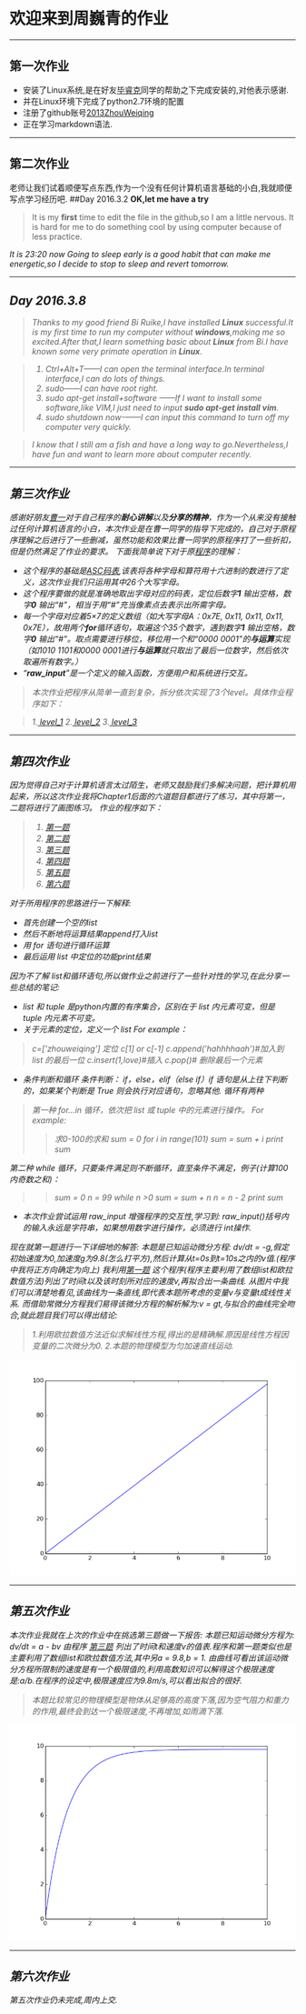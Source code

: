 


**欢迎来到周巍青的作业**
=

----------
第一次作业
-
 - 安装了Linux系统,是在好友[毕睿克](https://github.com/aragornranger/computationalphysics_N2013301020051)同学的帮助之下完成安装的,对他表示感谢.
 - 并在Linux环境下完成了python2.7环境的配置
 - 注册了github账号[2013ZhouWeiqing](https://github.com/2013ZhouWeiqing/computationalphysics_N2013301020044)
 - 正在学习markdown语法.

----------
第二次作业
-
老师让我们试着顺便写点东西,作为一个没有任何计算机语言基础的小白,我就顺便写点学习经历吧.
##Day 2016.3.2
**OK,let me have a try**
>It is my **first** time to edit the file in the github,so I am a little nervous.
It is hard for me to do something cool by using computer because of less practice.
 <i class="icon-clock">
It is 23:20 now
Going to sleep early is a good habit that can make me energetic,so I decide to stop to sleep and revert tomorrow.


----------


## Day 2016.3.8
>Thanks to my good friend Bi Ruike,I have installed **Linux** successful.It is my first time to run my computer without **windows**,making me so excited.After that,I learn something basic about **Linux** from Bi.I have known some very primate operation in **Linux**.

 >1. *Ctrl+Alt+T*——I can open the terminal interface.In terminal interface,I can do lots of things.
> 2. *sudo*——I can have root right.
 >3. *sudo apt-get install+software* ——If I want to install some software,like VIM,I just need to input **sudo apt-get install vim**.
 >4. *sudo shutdown now*-——I can input this command to turn off my computer very quickly.
  
  > I know that I still am a fish and have a long way to go.Nevertheless,I 
have fun and want to learn more about computer recently. 

----------
第三次作业
-
感谢好朋友[曹一](https://github.com/breakingDboy/computational_physics_2013301020120)对于自己程序的**耐心讲解**以及**分享的精神**，作为一个从来没有接触过任何计算机语言的小白，本次作业是在曹一同学的指导下完成的，自己对于原程序理解之后进行了一些删减，虽然功能和效果比曹一同学的原程序打了一些折扣，但是仍然满足了作业的要求。
下面我简单说下对于原[程序](https://github.com/2013ZhouWeiqing/computationalphysics_N2013301020044/blob/master/homework2_level_1.py)的理解：

 - 这个程序的基础是[ASC码表](http://baike.baidu.com/link?url=8hO0SV49PPsV326d1cRd8bReE13rGwrBZj_yMTFOG-YQWYYd4gTxEC8jRNwnMOYZyhobq13MYqCXQXZ4KDoeU_),该表将各种字母和算符用十六进制的数进行了定义，这次作业我们只运用其中26个大写字母。
 - 这个程序要做的就是准确地取出字母对应的码表，定位后数字**1**
 输出空格，数字**0** 输出“#”，相当于用“#”充当像素点去表示出所需字母。
 - 每一个字母对应着5×7的定义数组（如大写字母A：0x7E, 0x11, 0x11, 0x11, 0x7E），故用两个**for**循环语句，取遍这个35个数字，遇到数字**1** 输出空格，数字**0** 输出“#”。取点需要进行移位，移位用一个和“0000 0001”的**与运算**实现（如1010 1101和0000 0001进行**与运算**就只取出了最后一位数字，然后依次取遍所有数字。）
 - “**raw_input**”是一个定义的输入函数，方便用户和系统进行交互。

>本次作业把程序从简单一直到复杂，拆分依次实现了3个level。具体作业程序如下：

 >1.[  level_1](https://github.com/2013ZhouWeiqing/computationalphysics_N2013301020044/blob/master/homework2_level_1.py)
 >2.[   level_2](https://github.com/2013ZhouWeiqing/computationalphysics_N2013301020044/blob/master/homework2_level_2.py)
>3.[  level_3](https://github.com/2013ZhouWeiqing/computationalphysics_N2013301020044/blob/master/homework2_level_3.py)
 
----------
第四次作业
-
因为觉得自己对于计算机语言太过陌生，老师又鼓励我们多解决问题，把计算机用起来，所以这次作业我将Chapter1后面的六道题目都进行了练习，其中将第一，二题将进行了画图练习。
作业的程序如下：

 

> 1. [第一题](https://github.com/2013ZhouWeiqing/computationalphysics_N2013301020044/blob/master/%E7%AC%AC%E5%9B%9B%E6%AC%A1%E4%BD%9C%E4%B8%9A/1.1.py)
 >2. [第二题](https://github.com/2013ZhouWeiqing/computationalphysics_N2013301020044/blob/master/%E7%AC%AC%E5%9B%9B%E6%AC%A1%E4%BD%9C%E4%B8%9A/1.2.py)
 >3. [第三题](https://github.com/2013ZhouWeiqing/computationalphysics_N2013301020044/blob/master/%E7%AC%AC%E5%9B%9B%E6%AC%A1%E4%BD%9C%E4%B8%9A/1.3.py)
 >4. [第四题](https://github.com/2013ZhouWeiqing/computationalphysics_N2013301020044/blob/master/%E7%AC%AC%E5%9B%9B%E6%AC%A1%E4%BD%9C%E4%B8%9A/1.4.py)
 >5. [第五题](https://github.com/2013ZhouWeiqing/computationalphysics_N2013301020044/blob/master/%E7%AC%AC%E5%9B%9B%E6%AC%A1%E4%BD%9C%E4%B8%9A/1.5.py)
 >6. [第六题](https://github.com/2013ZhouWeiqing/computationalphysics_N2013301020044/blob/master/%E7%AC%AC%E5%9B%9B%E6%AC%A1%E4%BD%9C%E4%B8%9A/1.6.py)

对于所用程序的思路进行一下解释:

 - 首先创建一个空的list
 - 然后不断地将运算结果append打入list
 - 用 for 语句进行循环运算
 - 最后运用 list 中定位的功能print结果
 
因为不了解 list和循环语句,所以做作业之前进行了一些针对性的学习,在此分享一些总结的笔记:
 
 - list 和 tuple 是python内置的有序集合，区别在于 list 内元素可变，但是 tuple 内元素不可变。
 - 关于元素的定位，定义一个 list
For example：
>c=['zhouweiqing']
定位 c[1] or c[-1]
c.append('hahhhhaah')#加入到 list 的最后一位
c.insert(1,love)#插入
c.pop()# 删除最后一个元素
 - 条件判断和循环
条件判断： if，else，elif（else if）if 语句是从上往下判断的，如果某个判断是 True 则会执行对应语句，忽略其他.
循环有两种
>第一种 for...in 循环，依次把 list 或 tuple 中的元素进行操作。
For example:
>>求0-100的求和
sum = 0
for i in range(101)
    sum = sum + i
print sum
>
第二种 while 循环，只要条件满足则不断循环，直至条件不满足，例子(计算100内奇数之和)：
>>sum = 0
n = 99
while n >0
    sum = sum + n
    n = n - 2
print sum
 
 - 本次作业尝试运用 raw_input  增强程序的交互性,学习到:
raw_input()括号内的输入永远是字符串，如果想用数字进行操作，必须进行 int操作.

现在就第一题进行一下详细地的解答:
本题是已知运动微分方程: dv/dt = -g,假定初始速度为0,加速度g为9.8(怎么打平方),然后计算从t=0s到t=10s之内的v值.(程序中我将正方向确定为向上)
我利用[第一题](https://github.com/2013ZhouWeiqing/computationalphysics_N2013301020044/blob/master/%E7%AC%AC%E5%9B%9B%E6%AC%A1%E4%BD%9C%E4%B8%9A/1.1.py) 这个程序(程序主要利用了数组list和欧拉数值方法)列出了时间t以及该时刻所对应的速度v,再拟合出一条曲线.
从图片中我们可以清楚地看见,该曲线为一条直线,即代表本题所考虑的变量v与变量t成线性关系.
而借助常微分方程我们易得该微分方程的解析解为:v = gt,与拟合的曲线完全吻合,就此题目我们可以得出结论:
>1.利用欧拉数值方法近似求解线性方程,得出的是精确解.原因是线性方程因变量的二次微分为0.
>2.本题的物理模型为匀加速直线运动.

![enter image description here](https://raw.githubusercontent.com/2013ZhouWeiqing/computationalphysics_N2013301020044/master/%E7%AC%AC%E5%9B%9B%E6%AC%A1%E4%BD%9C%E4%B8%9A/figure_1.png)


----------
第五次作业
-
本次作业我就在上次的作业中在挑选第三题做一下报告:
本题已知运动微分方程为: 
dv/dt = a - bv
由程序 [第三题](https://github.com/2013ZhouWeiqing/computationalphysics_N2013301020044/blob/master/%E7%AC%AC%E5%9B%9B%E6%AC%A1%E4%BD%9C%E4%B8%9A/1.3.py) 列出了时间t和速度v的值表.程序和第一题类似也是主要利用了数组list和欧拉数值方法,其中另a =  9.8,b = 1.
由曲线可看出该运动微分方程所限制的速度是有一个极限值的,利用高数知识可以解得这个极限速度是:a/b.在程序的设定中,极限速度应为9.8m/s,可以看出拟合的很好.

>本题比较常见的物理模型是物体从足够高的高度下落,因为空气阻力和重力的作用,最终会到达一个极限速度,不再增加,如雨滴下落.

![enter image description here](https://raw.githubusercontent.com/2013ZhouWeiqing/computationalphysics_N2013301020044/master/%E7%AC%AC%E5%9B%9B%E6%AC%A1%E4%BD%9C%E4%B8%9A/figure_3.png)

----------
第六次作业
-
第五次作业仍未完成,周内上交.



